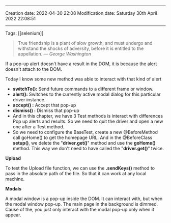 
----
Creation date: 2022-04-30 22:08
Modification date: Saturday 30th April 2022 22:08:51

----

Tags: [[selenium]]

> True friendship is a plant of slow growth, and must undergo and withstand the shocks of adversity, before it is entitled to the appellation.
> — <cite>George Washington</cite>

If a pop-up alert doesn't have a result in the DOM, it is because the alert doesn't attach to the DOM.

Today I know some new method was able to interact with that kind of alert

-   **switchTo():** Send future commands to a different frame or window.
-   **alert():** Switches to the currently active modal dialog for this particular driver instance.
-   **accept() :** Accept that pop-up
-   **dismiss() :** Dismiss that pop-up
-   And in this chapter, we have 3 Test methods is interact with differences Pop up alerts and results. So we need to quit the driver and open a new one after a Test method.
-   So we need to configure the BaseTest, create a new @BeforeMethod call goHome() to get the homepage URL. And in the @BeforeClass **setup()**, we delete the "**driver.get()**" method and use the **goHome()** method. This way we don't need to have called the "**driver.get()**" twice.

**Upload**

To test the Upload file function, we can use the **.sendKeys()** method to pass in the absolute path of the file. So that it can work at any local machine.

**Modals**

A modal window is a pop-up inside the DOM. It can interact with, but when the modal window pop-up. The main page in the background is dimmed. Cause of the, you just only interact with the modal pop-up only when it appear.